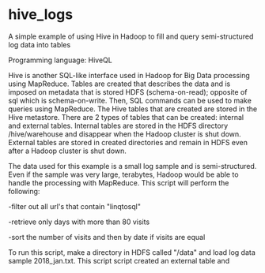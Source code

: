 # hive_logs
A simple example of using Hive in Hadoop to fill and query semi-structured log data into tables

Programming language: HiveQL

Hive is another SQL-like interface used in Hadoop for Big Data processing using MapReduce. Tables are created that describes
the data and is imposed on metadata that is stored HDFS (schema-on-read); opposite of sql which is schema-on-write. Then, 
SQL commands can be used to make queries using MapReduce.
The Hive tables that are created are stored in the Hive metastore.
There are 2 types of tables that can be created: internal and external tables.
Internal tables are stored in the HDFS directory /hive/warehouse and disappear when the Hadoop cluster is shut down.
External tables are stored in created directories and remain in HDFS even after a Hadoop cluster is shut down.

The data used for this example is a small log sample and is semi-structured. Even if the sample was very large, terabytes, 
Hadoop would be able to handle the processing with MapReduce. This script will perform the following:

-filter out all url's that contain "linqtosql"

-retrieve only days with more than 80 visits

-sort the number of visits and then by date if visits are equal

To run this script, make a directory in HDFS called "/data" and load log data sample 2018_jan.txt.
This script script created an external table and 
